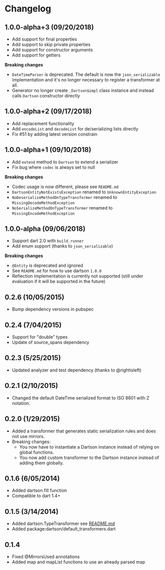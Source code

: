 # Changelog

## 1.0.0-alpha+3 (09/20/2018)

- Add support for final properties
- Add support to skip private properties
- Add support for constructor arguments
- Add support for getters

**Breaking changes**
- `DateTimeParser` is deprecated. The default is now the `json_serializable` implementation and it's no longer necessary
  to register a transformer at all.
- Generator no longer create `_Dartson$impl` class instance and instead calls `Dartson` constructor directly 

## 1.0.0-alpha+2 (09/17/2018)

- Add replacement functionality
- Add `encodeList` and `decodeList` for de/serializing lists directly
- Fix #51 by adding latest version constrain

## 1.0.0-alpha+1 (09/10/2018)

- Add `extend` method to `Dartson` to extend a serializer
- Fix bug where `codec` is always set to null

**Breaking changes**

- Codec usage is now different, please see `README.md`
- `DartsonEntityNotExistsException` renamed to `UnknownEntityException`
- `NoDeserializeMethodOnTypeTransformer` renamed to `MissingDecodeMethodException`
- `NoSerializeMethodOnTypeTransformer` renamed to `MissingEncodeMethodException`

## 1.0.0-alpha (09/06/2018)
- Support dart 2.0 with `build_runner`
- Add enum support (thanks to `json_serializable`)

**Breaking changes**
 
- `@Entity` is deprecated and ignored
- See `README.md` for how to use dartson `1.0.0`
- Reflection implementation is currently not supported 
  (still under evaluation if it will be supported in the future)

## 0.2.6 (10/05/2015)
- Bump dependency versions in pubspec

## 0.2.4 (7/04/2015)
- Support for "double" types
- Update of source_spans dependency

## 0.2.3 (5/25/2015)
- Updated analyzer and test dependency (thanks to @rightisleft)

## 0.2.1 (2/10/2015)
- Changed the default DateTime serialized format to ISO 8601 with Z notation.

## 0.2.0 (1/29/2015)
- Added a transformer that generates static serialization rules and does not use mirrors.
- Breaking changes:
  - You now have to instantiate a Dartson instance instead of relying on global functions.
  - You now add custom transformer to the Dartson instance instead of adding them globally.

## 0.1.6 (6/05/2014)
- Added dartson.fill function
- Compatible to dart 1.4+

## 0.1.5 (3/14/2014)
- Added dartson.TypeTransformer see [README.md](./README.md)
- Added package:dartson/default_transformers.dart

## 0.1.4
- Fixed @MirrorsUsed annotations
- Added map and mapList functions to use an already parsed map
